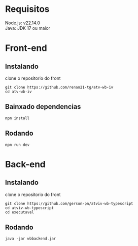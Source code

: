 # Requisitos

Node.js: v22.14.0 <br>
Java: JDK 17 ou maior

# Front-end

## Instalando

clone o repositorio do front

    git clone https://github.com/renan21-tg/atv-wb-iv
    cd atv-wb-iv

## Bainxado dependencias

    npm install

## Rodando

    npm run dev

# Back-end

## Instalando

clone o repositorio do front

    git clone https://github.com/gerson-pn/atviv-wb-typescript
    cd atviv-wb-typescript
    cd executavel

## Rodando

    java -jar wbbackend.jar
